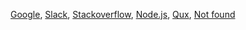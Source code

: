 [Google](https://www.google.com/),
[Slack](https://slack.com/intl/es-pe/),
[Stackoverflow](https://es.stackoverflow.com/),
[Node.js](https://nodejs.org/en/),
[Qux](http://qux.com),
[Not found](https://github.com/1256325)